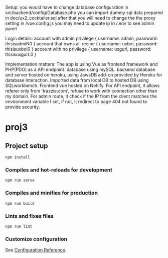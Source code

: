 Setup:
you would have to change database configuration in src/backend/config/Database.php
you can import dummy sql data prepared in doc/ux2_cocktailer.sql
after that you will need to change the the proxy setting in /vue.config.js
you may need to update ip in /.env to see admin panel

Login details:
account with admin privilege { username: admin, password: thisisadmiN0 }
account that owns all recipe { username: uxboi, password: thisisuxboI0 }
account with no privilege { username: uxgurl, password: thisisuxgurL0 }

Implementation matters:
The app is using Vue as frontend framework and PHP(PDO) as a API endpoint.
database using mySQL.
backend database and server hosted on heroku, using JawsDB add-on provided by Heroku for database interaction.
Imported data from local DB to hosted DB using SQLworkbench.
Frontend vue hosted on Netlify.
For API endpoint, it allows referer only from 'trazzie.com', refuse to work with connection other than my domain.
For admin route, it check if the IP from the client matches the environment variable I set, if not, it redirect to page 404 not found to provide security.

# proj3

## Project setup

```
npm install
```

### Compiles and hot-reloads for development

```
npm run serve
```

### Compiles and minifies for production

```
npm run build
```

### Lints and fixes files

```
npm run lint
```

### Customize configuration

See [Configuration Reference](https://cli.vuejs.org/config/).
